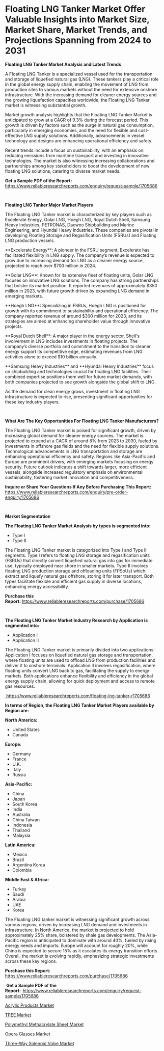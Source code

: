 <p><h1>Floating LNG Tanker Market Offer Valuable Insights into Market Size, Market Share, Market Trends, and Projections Spanning from 2024 to 2031</h1></p><p><strong>Floating LNG Tanker Market Analysis and Latest Trends</strong></p>
<p><p>A Floating LNG Tanker is a specialized vessel used for the transportation and storage of liquefied natural gas (LNG). These tankers play a critical role in the global energy supply chain, enabling the movement of LNG from production sites to various markets without the need for extensive onshore infrastructure. With the increasing demand for cleaner energy sources and the growing liquefaction capacities worldwide, the Floating LNG Tanker market is witnessing substantial growth.</p><p>Market growth analysis highlights that the Floating LNG Tanker Market is anticipated to grow at a CAGR of 9.3% during the forecast period. This growth is driven by factors such as the surge in natural gas consumption, particularly in emerging economies, and the need for flexible and cost-effective LNG supply solutions. Additionally, advancements in vessel technology and designs are enhancing operational efficiency and safety. </p><p>Recent trends include a focus on sustainability, with an emphasis on reducing emissions from maritime transport and investing in innovative technologies. The market is also witnessing increasing collaborations and partnerships among key stakeholders to boost the development of new floating LNG solutions, catering to diverse market needs.</p></p>
<p><strong>Get a Sample PDF of the Report:&nbsp;</strong> <a href="https://www.reliableresearchreports.com/enquiry/request-sample/1705686?utm_campaign=3&utm_medium=2&utm_source=Github&utm_content=ia&utm_term=30102024&utm_id=floating-lng-tanker">https://www.reliableresearchreports.com/enquiry/request-sample/1705686</a></p>
<p>&nbsp;</p>
<p><strong>Floating LNG Tanker Major Market Players</strong></p>
<p><p>The Floating LNG Tanker market is characterized by key players such as Excelerate Energy, Golar LNG, Hoegh LNG, Royal Dutch Shell, Samsung Heavy Industries, PETRONAS, Daewoo Shipbuilding and Marine Engineering, and Hyundai Heavy Industries. These companies are pivotal in developing Floating Storage and Regasification Units (FSRUs) and Floating LNG production vessels.</p><p>**Excelerate Energy**: A pioneer in the FSRU segment, Excelerate has facilitated flexibility in LNG supply. The company’s revenue is expected to grow due to increasing demand for LNG as a cleaner energy source, projected to reach over $700 million in 2024.</p><p>**Golar LNG**: Known for its extensive fleet of floating units, Golar LNG focuses on innovative LNG solutions. The company has strong partnerships that bolster its market position. It reported revenues of approximately $350 million in 2023, with future growth driven by expanding LNG demand in emerging markets.</p><p>**Hoegh LNG**: Specializing in FSRUs, Hoegh LNG is positioned for growth with its commitment to sustainability and operational efficiency. The company reported revenue of around $300 million for 2023, and its strategies are aimed at enhancing shareholder value through innovative projects.</p><p>**Royal Dutch Shell**: A major player in the energy sector, Shell's involvement in LNG includes investments in floating projects. The company’s diverse portfolio and commitment to the transition to cleaner energy support its competitive edge, estimating revenues from LNG activities alone to exceed $10 billion annually.</p><p>**Samsung Heavy Industries** and **Hyundai Heavy Industries** focus on shipbuilding and technologies crucial for floating LNG facilities. Their combined expertise positions them well for future market demands, with both companies projected to see growth alongside the global shift to LNG.</p><p>As the demand for clean energy grows, investment in floating LNG infrastructure is expected to rise, presenting significant opportunities for these key industry players.</p></p>
<p>&nbsp;</p>
<p><strong>What Are The Key Opportunities For Floating LNG Tanker Manufacturers?</strong></p>
<p><p>The Floating LNG Tanker market is poised for significant growth, driven by increasing global demand for cleaner energy sources. The market is projected to expand at a CAGR of around 8% from 2023 to 2030, fueled by investments in offshore gas fields and the need for flexible supply solutions. Technological advancements in LNG transportation and storage are enhancing operational efficiency and safety. Regions like Asia-Pacific and Europe are prominent drivers, with emerging markets focusing on energy security. Future outlook indicates a shift towards larger, more efficient vessels, alongside increased regulatory emphasis on environmental sustainability, fostering market innovation and competitiveness.</p></p>
<p><strong>Inquire or Share Your Questions If Any Before Purchasing This Report:</strong> <a href="https://www.reliableresearchreports.com/enquiry/pre-order-enquiry/1705686?utm_campaign=3&utm_medium=2&utm_source=Github&utm_content=ia&utm_term=30102024&utm_id=floating-lng-tanker">https://www.reliableresearchreports.com/enquiry/pre-order-enquiry/1705686</a></p>
<p>&nbsp;</p>
<p><strong>Market Segmentation</strong></p>
<p><strong>The Floating LNG Tanker Market Analysis by types is segmented into:</strong></p>
<p><ul><li>Type I</li><li>Type II</li></ul></p>
<p><p>The Floating LNG Tanker market is categorized into Type I and Type II segments. Type I refers to floating LNG storage and regasification units (FSRUs) that directly convert liquefied natural gas into gas for immediate use, typically employed near shore in smaller markets. Type II involves floating LNG production storage and offloading units (FPSoUs) which extract and liquefy natural gas offshore, storing it for later transport. Both types facilitate flexible and efficient gas supply in diverse locations, enhancing energy accessibility.</p></p>
<p><strong>Purchase this Report:&nbsp;</strong><a href="https://www.reliableresearchreports.com/purchase/1705686?utm_campaign=3&utm_medium=2&utm_source=Github&utm_content=ia&utm_term=30102024&utm_id=floating-lng-tanker">https://www.reliableresearchreports.com/purchase/1705686</a></p>
<p>&nbsp;</p>
<p><strong>The Floating LNG Tanker Market Industry Research by Application is segmented into:</strong></p>
<p><ul><li>Application I</li><li>Application II</li></ul></p>
<p><p>The Floating LNG Tanker market is primarily divided into two applications: Application I focuses on liquefied natural gas storage and transportation, where floating units are used to offload LNG from production facilities and deliver it to onshore terminals. Application II involves regasification, where floating units convert LNG back to gas, facilitating the supply to energy markets. Both applications enhance flexibility and efficiency in the global energy supply chain, allowing for quick deployment and access to remote gas resources.</p></p>
<p><a href="https://www.reliableresearchreports.com/floating-lng-tanker-r1705686?utm_campaign=3&utm_medium=2&utm_source=Github&utm_content=ia&utm_term=30102024&utm_id=floating-lng-tanker">&nbsp;https://www.reliableresearchreports.com/floating-lng-tanker-r1705686</a></p>
<p><strong>In terms of Region, the Floating LNG Tanker Market Players available by Region are:</strong></p>
<p>
    <p> <strong> North America: </strong>
        <ul>
            <li>United States</li>
            <li>Canada</li>
        </ul>
        </p> 
    <p> <strong> Europe: </strong>
        <ul>
            <li>Germany</li>
            <li>France</li>
            <li>U.K.</li>
            <li>Italy</li>
            <li>Russia</li>
        </ul>
        </p> 
    <p> <strong> Asia-Pacific: </strong>
        <ul>
            <li>China</li>
            <li>Japan</li>
            <li>South Korea</li>
            <li>India</li>
            <li>Australia</li>
            <li>China Taiwan</li>
            <li>Indonesia</li>
            <li>Thailand</li>
            <li>Malaysia</li>
        </ul>
        </p> 
    <p> <strong> Latin America: </strong>
        <ul>
            <li>Mexico</li>
            <li>Brazil</li>
            <li>Argentina Korea</li>
            <li>Colombia</li>
        </ul>
        </p> 
    <p> <strong> Middle East & Africa: </strong>
        <ul>
            <li>Turkey</li>
            <li>Saudi</li>
            <li>Arabia</li>
            <li>UAE</li>
            <li>Korea</li>
        </ul>
    </p>
    </p>
<p><p>The Floating LNG tanker market is witnessing significant growth across various regions, driven by increasing LNG demand and investments in infrastructure. In North America, the market is projected to hold approximately 25% share, bolstered by shale gas developments. The Asia-Pacific region is anticipated to dominate with around 40%, fueled by rising energy needs and imports. Europe will account for roughly 20%, while China is expected to secure 15% as it escalates its energy transition efforts. Overall, the market is evolving rapidly, emphasizing strategic investments across these key regions.</p></p>
<p><strong>Purchase this Report: </strong><a href="https://www.reliableresearchreports.com/purchase/1705686?utm_campaign=3&utm_medium=2&utm_source=Github&utm_content=ia&utm_term=30102024&utm_id=floating-lng-tanker">https://www.reliableresearchreports.com/purchase/1705686</a></p>
<p>&nbsp;<strong>Get a Sample PDF of the Report:&nbsp;&nbsp;</strong><a href="https://www.reliableresearchreports.com/enquiry/request-sample/1705686?utm_campaign=3&utm_medium=2&utm_source=Github&utm_content=ia&utm_term=30102024&utm_id=floating-lng-tanker">https://www.reliableresearchreports.com/enquiry/request-sample/1705686</a></p>
<p><strong></strong></p>
<p><p><a href="https://github.com/maximinauago/Market-Research-Report-List-1/blob/main/acrylic-products-market.md?utm_campaign=3&utm_medium=2&utm_source=Github&utm_content=ia&utm_term=30102024&utm_id=floating-lng-tanker">Acrylic Products Market</a></p><p><a href="https://www.linkedin.com/pulse/tpee-market-size-share-trends-analysis-report-end-use-automotiveconstructionelectric-3jyyf?utm_campaign=3&utm_medium=2&utm_source=Github&utm_content=ia&utm_term=30102024&utm_id=floating-lng-tanker">TPEE Market</a></p><p><a href="https://github.com/WayneGriffin411/Market-Research-Report-List-1/blob/main/polymethyl-methacrylate-sheet-market.md?utm_campaign=3&utm_medium=2&utm_source=Github&utm_content=ia&utm_term=30102024&utm_id=floating-lng-tanker">Polymethyl Methacrylate Sheet Market</a></p><p><a href="https://www.linkedin.com/pulse/pioneering-growth-analyzing-global-opera-glasses-market-dynamics-8rbff?utm_campaign=3&utm_medium=2&utm_source=Github&utm_content=ia&utm_term=30102024&utm_id=floating-lng-tanker">Opera Glasses Market</a></p><p><a href="https://issuu.com/reportprime-2/docs/three-way-solenoid-valve-market-siz_f02dcff67cdd4a?utm_campaign=3&utm_medium=2&utm_source=Github&utm_content=ia&utm_term=30102024&utm_id=floating-lng-tanker">Three-Way Solenoid Valve Market</a></p></p>